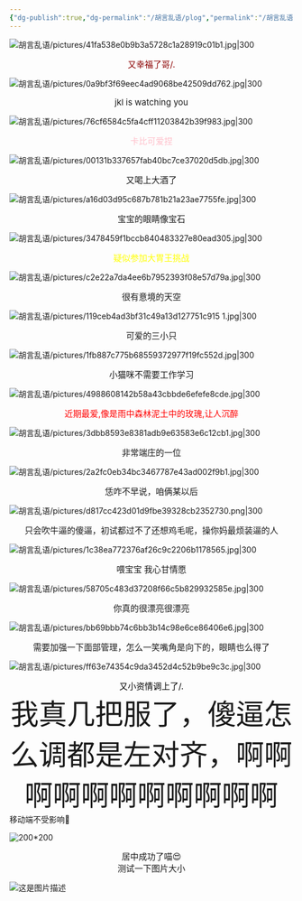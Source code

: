 ```yaml
---
{"dg-publish":true,"dg-permalink":"/胡言乱语/plog","permalink":"/胡言乱语/plog/","dgPassFrontmatter":true,"created":"2024-01-29T00:11:17.927+08:00","updated":"2025-01-01T22:31:10.901+08:00"}
---
```


![胡言乱语/pictures/41fa538e0b9b3a5728c1a28919c01b1.jpg|300](/img/user/%E8%83%A1%E8%A8%80%E4%B9%B1%E8%AF%AD/pictures/41fa538e0b9b3a5728c1a28919c01b1.jpg)
<div style="font-size:15px; color:darkred; text-align:center;">又幸福了哥/.</div>


![胡言乱语/pictures/0a9bf3f69eec4ad9068be42509dd762.jpg|300](/img/user/%E8%83%A1%E8%A8%80%E4%B9%B1%E8%AF%AD/pictures/0a9bf3f69eec4ad9068be42509dd762.jpg)
<div style="font-size:15px; text-align:center;">jkl is watching you</div>

![胡言乱语/pictures/76cf6584c5fa4cff11203842b39f983.jpg|300](/img/user/%E8%83%A1%E8%A8%80%E4%B9%B1%E8%AF%AD/pictures/76cf6584c5fa4cff11203842b39f983.jpg)
<div style="font-size:15px;color:pink; text-align:center;">卡比可爱捏</div>

![胡言乱语/pictures/00131b337657fab40bc7ce37020d5db.jpg|300](/img/user/%E8%83%A1%E8%A8%80%E4%B9%B1%E8%AF%AD/pictures/00131b337657fab40bc7ce37020d5db.jpg)
<div style="font-size:15px; text-align:center;">又喝上大酒了</div>

![胡言乱语/pictures/a16d03d95c687b781b21a23ae7755fe.jpg|300](/img/user/%E8%83%A1%E8%A8%80%E4%B9%B1%E8%AF%AD/pictures/a16d03d95c687b781b21a23ae7755fe.jpg)
<div style="font-size:15px; text-align:center;">宝宝的眼睛像宝石</div>

![胡言乱语/pictures/3478459f1bccb840483327e80ead305.jpg|300](/img/user/%E8%83%A1%E8%A8%80%E4%B9%B1%E8%AF%AD/pictures/3478459f1bccb840483327e80ead305.jpg)
<div style="font-size:15px; color:yellow;text-align:center;">疑似参加大胃王挑战</div>

![胡言乱语/pictures/c2e22a7da4ee6b7952393f08e57d79a.jpg|300](/img/user/%E8%83%A1%E8%A8%80%E4%B9%B1%E8%AF%AD/pictures/c2e22a7da4ee6b7952393f08e57d79a.jpg)
<div style="font-size:15px; text-align:center;">很有意境的天空</div>

![胡言乱语/pictures/119ceb4ad3bf31c49a13d127751c915 1.jpg|300](/img/user/%E8%83%A1%E8%A8%80%E4%B9%B1%E8%AF%AD/pictures/119ceb4ad3bf31c49a13d127751c915%201.jpg)
<div style="font-size:15px; text-align:center;">可爱的三小只</div>

![胡言乱语/pictures/1fb887c775b68559372977f19fc552d.jpg|300](/img/user/%E8%83%A1%E8%A8%80%E4%B9%B1%E8%AF%AD/pictures/1fb887c775b68559372977f19fc552d.jpg)
<div style="font-size:15px; text-align:center;">小猫咪不需要工作学习</div>

![胡言乱语/pictures/4988608142b58a43cbbde6efefe8cde.jpg|300](/img/user/%E8%83%A1%E8%A8%80%E4%B9%B1%E8%AF%AD/pictures/4988608142b58a43cbbde6efefe8cde.jpg)
<div style="font-size:15px; color:red;text-align:center;">近期最爱,像是雨中森林泥土中的玫瑰,让人沉醉</div>

![胡言乱语/pictures/3dbb8593e8381adb9e63583e6c12cb1.jpg|300](/img/user/%E8%83%A1%E8%A8%80%E4%B9%B1%E8%AF%AD/pictures/3dbb8593e8381adb9e63583e6c12cb1.jpg)
<div style="font-size:15px; text-align:center;">非常端庄的一位</div>

![胡言乱语/pictures/2a2fc0eb34bc3467787e43ad002f9b1.jpg|300](/img/user/%E8%83%A1%E8%A8%80%E4%B9%B1%E8%AF%AD/pictures/2a2fc0eb34bc3467787e43ad002f9b1.jpg)
<div style="font-size:15px; text-align:center;">恁咋不早说，咱俩某以后</div>

![胡言乱语/pictures/d817cc423d01d9fbe39328cb2352730.png|300](/img/user/%E8%83%A1%E8%A8%80%E4%B9%B1%E8%AF%AD/pictures/d817cc423d01d9fbe39328cb2352730.png)
<div style="font-size:15px; text-align:center;">只会吹牛逼的傻逼，初试都过不了还想鸡毛呢，操你妈最烦装逼的人</div>

![胡言乱语/pictures/1c38ea772376af26c9c2206b1178565.jpg|300](/img/user/%E8%83%A1%E8%A8%80%E4%B9%B1%E8%AF%AD/pictures/1c38ea772376af26c9c2206b1178565.jpg)
<div style="font-size:15px; text-align:center;">喂宝宝 我心甘情愿</div>

![胡言乱语/pictures/58705c483d37208f66c5b829932585e.jpg|300](/img/user/%E8%83%A1%E8%A8%80%E4%B9%B1%E8%AF%AD/pictures/58705c483d37208f66c5b829932585e.jpg)
<div style="font-size:15px; text-align:center;">你真的很漂亮很漂亮</div>

![胡言乱语/pictures/bb69bbb74c6bb3b14c98e6ce86406e6.jpg|300](/img/user/%E8%83%A1%E8%A8%80%E4%B9%B1%E8%AF%AD/pictures/bb69bbb74c6bb3b14c98e6ce86406e6.jpg)
<div style="font-size:15px; text-align:center;">需要加强一下面部管理，怎么一笑嘴角是向下的，眼睛也么得了</div>

![胡言乱语/pictures/ff63e74354c9da3452d4c52b9be9c3c.jpg|300](/img/user/%E8%83%A1%E8%A8%80%E4%B9%B1%E8%AF%AD/pictures/ff63e74354c9da3452d4c52b9be9c3c.jpg)
<div style="font-size:15px;color:black; text-align:center;">又小资情调上了/.</div>

<div style="font-size:50px; text-align:center;">我真几把服了，傻逼怎么调都是左对齐，啊啊啊啊啊啊啊啊啊啊啊</div>
移动端不受影响🥰


![200*200](/img/user/胡言乱语/pictures/demo.jpg)
<div style="font-size:15px; text-align:center;">居中成功了喵😍</div>

<div style="font-size:15px; text-align:center;">测试一下图片大小</div>


![这是图片描述](/img/user/胡言乱语/pictures/demo.jpg)